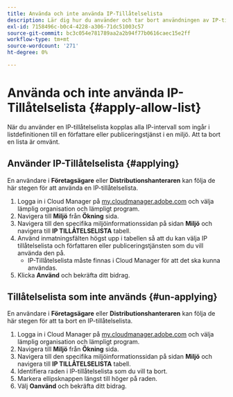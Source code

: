 ```yaml
---
title: Använda och inte använda IP-Tillåtelselista
description: Lär dig hur du använder och tar bort användningen av IP-tillåtelselista i miljöer.
exl-id: 7158496c-b0c4-4228-a306-71dc51003c57
source-git-commit: bc3c054e781789aa2a2b94f77b0616caec15e2ff
workflow-type: tm+mt
source-wordcount: '271'
ht-degree: 0%

---
```



# Använda och inte använda IP-Tillåtelselista {#apply-allow-list}

När du använder en IP-tillåtelselista kopplas alla IP-intervall som ingår i listdefinitionen till en författare eller publiceringstjänst i en miljö. Att ta bort en lista är omvänt.

## Använder IP-Tillåtelselista {#applying}

En användare i **Företagsägare** eller **Distributionshanteraren** kan följa de här stegen för att använda en IP-tillåtelselista.

1. Logga in i Cloud Manager på [my.cloudmanager.adobe.com](https://my.cloudmanager.adobe.com/) och välja lämplig organisation och lämpligt program.
1. Navigera till **Miljö** från **Ökning** sida.
1. Navigera till den specifika miljöinformationssidan på sidan **Miljö** och navigera till **IP TILLÅTELSELISTA** tabell.
1. Använd inmatningsfälten högst upp i tabellen så att du kan välja IP tillåtelselista och författaren eller publiceringstjänsten som du vill använda den på.
   * IP-Tillåtelselista måste finnas i Cloud Manager för att det ska kunna användas.
1. Klicka **Använd** och bekräfta ditt bidrag.

## Tillåtelselista som inte används {#un-applying}

En användare i **Företagsägare** eller **Distributionshanteraren** kan följa de här stegen för att ta bort en IP-tillåtelselista.

1. Logga in i Cloud Manager på [my.cloudmanager.adobe.com](https://my.cloudmanager.adobe.com/) och välja lämplig organisation och lämpligt program.
1. Navigera till **Miljö** från **Ökning** sida.
1. Navigera till den specifika miljöinformationssidan på sidan **Miljö** och navigera till **IP TILLÅTELSELISTA** tabell.
1. Identifiera raden i IP-tillåtelselista som du vill ta bort.
1. Markera ellipsknappen längst till höger på raden.
1. Välj **Oanvänd** och bekräfta ditt bidrag.
